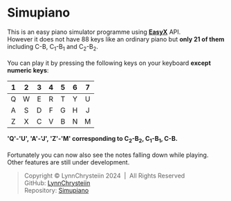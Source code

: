 # Simupiano
This is an easy piano simulator programme using [**EasyX**](http://easyx.cn/) API.<br>
However it does not have 88 keys like an ordinary piano but **only 21 of them** including C-B, C<sub>1</sub>-B<sub>1</sub> and C<sub>2</sub>-B<sub>2</sub>.<br><br>
You can play it by pressing the following keys on your keyboard **except numeric keys**:<br>

|1|2|3|4|5|6|7|
|:----:|:----:|:----:|:----:|:----:|:----:|:----:|
|Q|W|E|R|T|Y|U|
|A|S|D|F|G|H|J|
|Z|X|C|V|B|N|M|

**'Q'-'U', 'A'-'J', 'Z'-'M' corresponding to C<sub>2</sub>-B<sub>2</sub>, C<sub>1</sub>-B<sub>1</sub>, C-B.** <br><br>
Fortunately you can now also see the notes falling down while playing. Other features are still under development.

> Copyright &copy; LynnChrysteiin 2024 &nbsp;|&nbsp; All Rights Reserved<br>GitHub: <a href="https://github.com/LynnChrysteiin">LynnChrysteiin</a><br>Repository: <a href="https://github.com/LynnChrysteiin/Simupiano.git">Simupiano</a>
